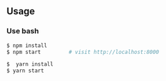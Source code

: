 
## Usage

### Use bash

```bash
$ npm install
$ npm start         # visit http://localhost:8000

```



```bash
$  yarn install
$ yarn start
```




